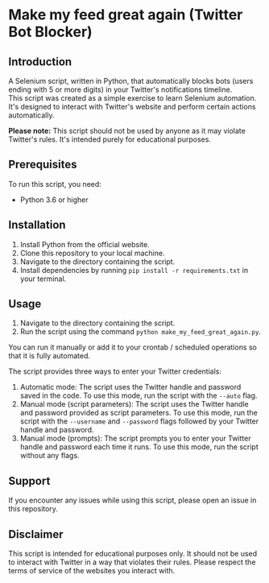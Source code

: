 # Make my feed great again (Twitter Bot Blocker)

## Introduction

A Selenium script, written in Python, that automatically blocks bots (users ending with 5 or more digits) in your Twitter's notifications timeline.  
This script was created as a simple exercise to learn Selenium automation. It's designed to interact with Twitter's website and perform certain actions automatically.

**Please note:** This script should not be used by anyone as it may violate Twitter's rules. It's intended purely for educational purposes.

## Prerequisites

To run this script, you need:

- Python 3.6 or higher

## Installation

1. Install Python from the official website.
2. Clone this repository to your local machine.
3. Navigate to the directory containing the script.
4. Install dependencies by running `pip install -r requirements.txt` in your terminal.

## Usage

1. Navigate to the directory containing the script.
2. Run the script using the command `python make_my_feed_great_again.py`.

You can run it manually or add it to your crontab / scheduled operations so that it is fully automated.

The script provides three ways to enter your Twitter credentials:

1. Automatic mode: The script uses the Twitter handle and password saved in the code. To use this mode, run the script with the `--auto` flag.
2. Manual mode (script parameters): The script uses the Twitter handle and password provided as script parameters. To use this mode, run the script with the `--username` and `--password` flags followed by your Twitter handle and password.
3. Manual mode (prompts): The script prompts you to enter your Twitter handle and password each time it runs. To use this mode, run the script without any flags.

## Support

If you encounter any issues while using this script, please open an issue in this repository.

## Disclaimer

This script is intended for educational purposes only. It should not be used to interact with Twitter in a way that violates their rules. Please respect the terms of service of the websites you interact with.
